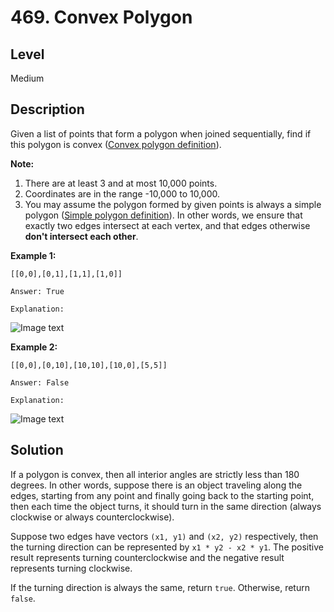 # 469. Convex Polygon
## Level
Medium

## Description
Given a list of points that form a polygon when joined sequentially, find if this polygon is convex ([Convex polygon definition](https://en.wikipedia.org/wiki/Convex_polygon)).

**Note:**

1. There are at least 3 and at most 10,000 points.
2. Coordinates are in the range -10,000 to 10,000.
3. You may assume the polygon formed by given points is always a simple polygon ([Simple polygon definition](https://en.wikipedia.org/wiki/Simple_polygon)). In other words, we ensure that exactly two edges intersect at each vertex, and that edges otherwise **don't intersect each other**.

**Example 1:**
```
[[0,0],[0,1],[1,1],[1,0]]

Answer: True

Explanation:
```
![Image text](https://assets.leetcode.com/uploads/2018/10/13/polygon_convex.png)

**Example 2:**
```
[[0,0],[0,10],[10,10],[10,0],[5,5]]

Answer: False

Explanation:
```
![Image text](https://assets.leetcode.com/uploads/2018/10/13/polygon_not_convex.png)

## Solution
If a polygon is convex, then all interior angles are strictly less than 180 degrees. In other words, suppose there is an object traveling along the edges, starting from any point and finally going back to the starting point, then each time the object turns, it should turn in the same direction (always clockwise or always counterclockwise).

Suppose two edges have vectors `(x1, y1)` and `(x2, y2)` respectively, then the turning direction can be represented by `x1 * y2 - x2 * y1`. The positive result represents turning counterclockwise and the negative result represents turning clockwise.

If the turning direction is always the same, return `true`. Otherwise, return `false`.
